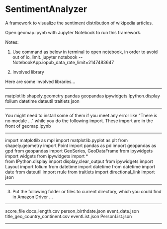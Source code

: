 # SentimentAnalyzer
A framework to visualize the sentiment distribution of wikipedia articles.

Open geomap.ipynb with Jupyter Notebook to run this framework.

Notes:

1. Use command as below in terminal to open notebook, in order to avoid out of io_limit.
jupyter notebook --NotebookApp.iopub_data_rate_limit=2147483647

2. Involved library

Here are some involved libraries...
**********************
matplotlib
shapely.geometry
pandas
geopandas
ipywidgets
Ipython.display
folium
datetime
dateutil
traitlets
json
**********************

You might need to install some of them if you meet any error like "There is no module ..." while you do the following import. These import are in the front of geomap.ipynb
**********************
import matplotlib as mpl
import matplotlib.pyplot as plt
from shapely.geometry import Point
import pandas as pd
import geopandas as gpd
from geopandas import GeoSeries, GeoDataFrame
from ipywidgets import widgets 
from ipywidgets import *  
from IPython.display import display,clear_output
from ipywidgets import Layout
import folium
from datetime import datetime
from datetime import date
from dateutil import rrule
from traitlets import directional_link
import json
**********************


3. Put the following folder or files to current directory, which you could find in Amazon Driver ...
**********************
score_file
docs_length.csv
person_birthdate.json
event_date.json
title_geo_country_continent.csv
eventList.json
PersonList.json
**********************








